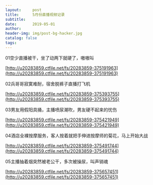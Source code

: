 ```yaml
---
layout:     post
title:      5月份直播视频记录
subtitle:   
date:       2019-05-01
author:     
header-img: img/post-bg-hacker.jpg
catalog: false
tags: 
---
```



01空少直播被干，坐了动两下就硬了，嗷嗷叫

[http://u20283859.ctfile.net/fs/20283859-375191963](http://u20283859.ctfile.net/fs/20283859-375191963)

02兵哥哥寂寞难耐，宿舍脱裤子直播打飞机

[http://u20283859.ctfile.net/fs/20283859-375393755](http://u20283859.ctfile.net/fs/20283859-375393755)

03男友用假阳具捅，主播喷尿潮吹，男友硬不起来的忧伤

[http://u20283859.ctfile.net/fs/20283859-375421949](http://u20283859.ctfile.net/fs/20283859-375421949)

04酒店全裸按摩服务，客人按着就把手伸进按摩师的菊花，马上开始大战

[http://u20283859.ctfile.net/fs/20283859-375491744](http://u20283859.ctfile.net/fs/20283859-375491744)

05主播抽着烟突然被老公干，多次被操尿，叫声销魂

[http://u20283859.ctfile.net/fs/20283859-375657451](http://u20283859.ctfile.net/fs/20283859-375657451)

